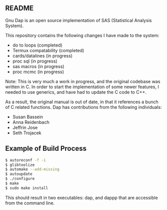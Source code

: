README
---

Gnu Dap is an open source implementation of SAS (Statistical Analysis System).

This repository contains the following changes I have made to the system:

- do to loops (completed)
- Termux compatability (completed)
- cards/datalines (in progress)
- proc sql (in progress)
- sas macros (in progress)
- proc mcmc (in progress)

Note: This is very much a work in progress, and the original codebase was written in C. In order to start the implementation of some newer features, I needed to use generics, and have had to update the C code to C++. 

As a result, the original manual is out of date, in that it references a bunch of C related functions. Dap has contributions from the following individuals:



- Susan Bassein
- Anna Reidenbach
- Jeffrin Jose
- Seth Trojacek


Example of Build Process
---


```bash
$ autoreconf -f -i
$ glibtoolize
$ automake --add-missing
$ autoupdate
$ ./configure
$ make
$ sudo make install
```

This should result in two executables: dap, and dappp that are accessible from the command line. 
